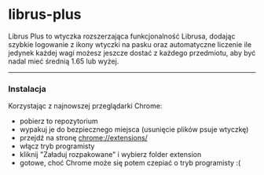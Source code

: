 # librus-plus

Librus Plus to wtyczka rozszerzająca funkcjonalność Librusa, dodając szybkie logowanie z ikony wtyczki na pasku oraz automatyczne liczenie ile jedynek każdej wagi możesz jeszcze dostać z każdego przedmiotu, aby być nadal mieć średnią 1.65 lub wyżej.

* * *
### Instalacja

Korzystając z najnowszej przeglądarki Chrome:

- pobierz to repozytorium
- wypakuj je do bezpiecznego miejsca (usunięcie plików psuje wtyczkę)
- przejdź na stronę [chrome://extensions/](chrome://extensions/)
- włącz tryb programisty
- kliknij "Załaduj rozpakowane" i wybierz folder extension
- gotowe, choć Chrome może się potem czepiać o tryb programisty :(